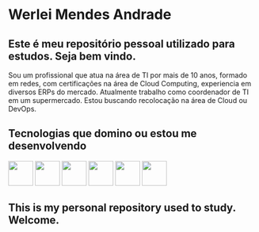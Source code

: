# Werlei Mendes Andrade
## Este é meu repositório pessoal utilizado para estudos. Seja bem vindo.

Sou um profissional que atua na área de TI por mais de 10 anos, formado em redes, com certificações na área de Cloud Computing, experiencia em diversos ERPs do mercado. Atualmente trabalho como coordenador de TI em um supermercado. Estou buscando recolocação na área de Cloud ou DevOps.

## Tecnologias que domino ou estou me desenvolvendo

<img src="https://upload.wikimedia.org/wikipedia/en/6/68/Oracle_SQL_Developer_logo.svg" width=50\> <img src="https://upload.wikimedia.org/wikipedia/commons/f/fa/Microsoft_Azure.svg" width=50/> <img src="https://cdn.icon-icons.com/icons2/2415/PNG/512/docker_original_logo_icon_146556.png" width=50/> <img src="https://upload.wikimedia.org/wikipedia/commons/3/35/Tux.svg" width=50/> <img src="https://avatars.githubusercontent.com/u/18133?s=200&v=4" width=50/> <img src="https://upload.wikimedia.org/wikipedia/commons/3/39/Kubernetes_logo_without_workmark.svg" width=50/>


## This is my personal repository used to study. Welcome.


